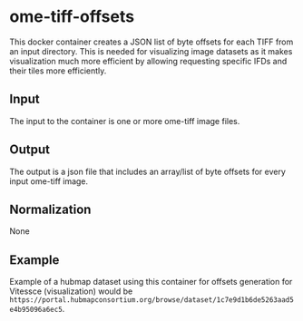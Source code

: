 # ome-tiff-offsets

This docker container creates a JSON list of byte offsets for each TIFF from an input directory. This is needed for visualizing image datasets as it makes visualization much more efficient by allowing requesting specific IFDs and their tiles more efficiently.

## Input
The input to the container is one or more ome-tiff image files.

## Output
The output is a json file that includes an array/list of byte offsets for every input ome-tiff image.

## Normalization
None

## Example 
Example of a hubmap dataset using this container for offsets generation for Vitessce (visualization) would be
`https://portal.hubmapconsortium.org/browse/dataset/1c7e9d1b6de5263aad5e4b95096a6ec5`.

